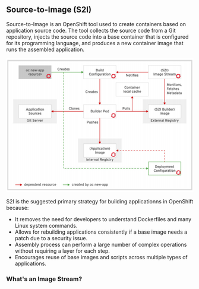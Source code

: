 ## Source-to-Image (S2I)
Source-to-Image is an OpenShift tool used to create containers based on application source code. The tool collects the source code from a Git repository, injects the source code into a base container that is configured for its programming language, and produces a new container image that runs the assembled application.

<img src="./img/source-to-image.png"><br>

S2I is the suggested primary strategy for building applicationns in OpenShift because:
* It removes the need for developers to understand Dockerfiles and many Linux system commands.
* Allows for rebuilding applications consistently if a base image needs a patch due to a security issue.
* Assembly process can perform a large number of complex operations without requiring a layer for each step.
* Encourages reuse of base images and scripts across multiple types of applications.

### What's an Image Stream?

